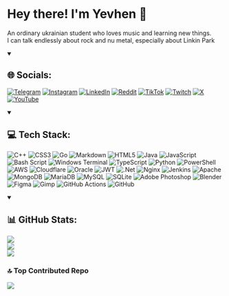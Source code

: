 # Hey there! I'm Yevhen 👋

An ordinary ukrainian student who loves music and learning new things.<br/>
I can talk endlessly about rock and nu metal, especially about Linkin Park

<details open>
<summary>

## 🌐 Socials:
</summary>

[![Telegram](https://img.shields.io/badge/Telegram-2CA5E0?style=flat-squeare&logo=telegram&logoColor=white)](https://t.me/justandromedov) 
[![Instagram](https://img.shields.io/badge/Instagram-%23E4405F.svg?logo=Instagram&logoColor=white)](https://instagram.com/yevhen.andromedov) 
[![LinkedIn](https://img.shields.io/badge/LinkedIn-%230077B5.svg?logo=linkedin&logoColor=white)](https://linkedin.com/in/yevhenharasymchuk) 
[![Reddit](https://img.shields.io/badge/Reddit-%23FF4500.svg?logo=Reddit&logoColor=white)](https://reddit.com/user/Andromedov) 
[![TikTok](https://img.shields.io/badge/TikTok-%23000000.svg?logo=TikTok&logoColor=white)](https://tiktok.com/@andromedov) 
[![Twitch](https://img.shields.io/badge/Twitch-%239146FF.svg?logo=Twitch&logoColor=white)](https://twitch.tv/andromedovua) [![X](https://img.shields.io/badge/X-black.svg?logo=X&logoColor=white)](https://x.com/AndromedovUA) 
[![YouTube](https://img.shields.io/badge/YouTube-%23FF0000.svg?logo=YouTube&logoColor=white)](https://youtube.com/@AndromedovUA) 

</details>

<details open>
<summary>

## 💻 Tech Stack:
</summary>

![C++](https://img.shields.io/badge/c++-%2300599C.svg?style=for-the-badge&logo=c%2B%2B&logoColor=white) 
![CSS3](https://img.shields.io/badge/css3-%231572B6.svg?style=for-the-badge&logo=css3&logoColor=white) 
![Go](https://img.shields.io/badge/go-%2300ADD8.svg?style=for-the-badge&logo=go&logoColor=white) 
![Markdown](https://img.shields.io/badge/markdown-%23000000.svg?style=for-the-badge&logo=markdown&logoColor=white) 
![HTML5](https://img.shields.io/badge/html5-%23E34F26.svg?style=for-the-badge&logo=html5&logoColor=white) 
![Java](https://img.shields.io/badge/java-%23ED8B00.svg?style=for-the-badge&logo=openjdk&logoColor=white) 
![JavaScript](https://img.shields.io/badge/javascript-%23323330.svg?style=for-the-badge&logo=javascript&logoColor=%23F7DF1E) 
![Bash Script](https://img.shields.io/badge/bash_script-%23121011.svg?style=for-the-badge&logo=gnu-bash&logoColor=white) 
![Windows Terminal](https://img.shields.io/badge/Windows%20Terminal-%234D4D4D.svg?style=for-the-badge&logo=windows-terminal&logoColor=white) 
![TypeScript](https://img.shields.io/badge/typescript-%23007ACC.svg?style=for-the-badge&logo=typescript&logoColor=white) 
![Python](https://img.shields.io/badge/python-3670A0?style=for-the-badge&logo=python&logoColor=ffdd54) 
![PowerShell](https://img.shields.io/badge/PowerShell-%235391FE.svg?style=for-the-badge&logo=powershell&logoColor=white) 
![AWS](https://img.shields.io/badge/AWS-%23FF9900.svg?style=for-the-badge&logo=amazon-aws&logoColor=white) 
![Cloudflare](https://img.shields.io/badge/Cloudflare-F38020?style=for-the-badge&logo=Cloudflare&logoColor=white) 
![Oracle](https://img.shields.io/badge/Oracle-F80000?style=for-the-badge&logo=oracle&logoColor=white) 
![JWT](https://img.shields.io/badge/JWT-black?style=for-the-badge&logo=JSON%20web%20tokens) 
![.Net](https://img.shields.io/badge/.NET-5C2D91?style=for-the-badge&logo=.net&logoColor=white) 
![Nginx](https://img.shields.io/badge/nginx-%23009639.svg?style=for-the-badge&logo=nginx&logoColor=white) 
![Jenkins](https://img.shields.io/badge/jenkins-%232C5263.svg?style=for-the-badge&logo=jenkins&logoColor=white) 
![Apache](https://img.shields.io/badge/apache-%23D42029.svg?style=for-the-badge&logo=apache&logoColor=white) 
![MongoDB](https://img.shields.io/badge/MongoDB-%234ea94b.svg?style=for-the-badge&logo=mongodb&logoColor=white) 
![MariaDB](https://img.shields.io/badge/MariaDB-003545?style=for-the-badge&logo=mariadb&logoColor=white) 
![MySQL](https://img.shields.io/badge/mysql-4479A1.svg?style=for-the-badge&logo=mysql&logoColor=white) 
![SQLite](https://img.shields.io/badge/sqlite-%2307405e.svg?style=for-the-badge&logo=sqlite&logoColor=white) 
![Adobe Photoshop](https://img.shields.io/badge/adobe%20photoshop-%2331A8FF.svg?style=for-the-badge&logo=adobe%20photoshop&logoColor=white) 
![Blender](https://img.shields.io/badge/blender-%23F5792A.svg?style=for-the-badge&logo=blender&logoColor=white) 
![Figma](https://img.shields.io/badge/figma-%23F24E1E.svg?style=for-the-badge&logo=figma&logoColor=white) 
![Gimp](https://img.shields.io/badge/Gimp-657D8B?style=for-the-badge&logo=gimp&logoColor=FFFFFF) 
![GitHub Actions](https://img.shields.io/badge/github%20actions-%232671E5.svg?style=for-the-badge&logo=githubactions&logoColor=white) 
![GitHub](https://img.shields.io/badge/github-%23121011.svg?style=for-the-badge&logo=github&logoColor=white)

</details>

<details open>
<summary>

## 📊 GitHub Stats:
</summary>

![](https://github-readme-stats.vercel.app/api?username=Andromedov&theme=dark&hide_border=false&include_all_commits=true&count_private=true)<br/>
![](https://nirzak-streak-stats.vercel.app/?user=Andromedov&theme=dark&hide_border=false)<br/>
![](https://github-readme-stats.vercel.app/api/top-langs/?username=Andromedov&theme=dark&hide_border=false&include_all_commits=true&count_private=true&layout=compact)

### 🔝 Top Contributed Repo
![](https://github-contributor-stats.vercel.app/api?username=Andromedov&limit=5&theme=dark&combine_all_yearly_contributions=true)

</details>
